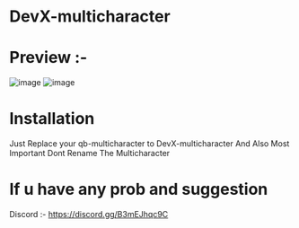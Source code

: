 # DevX-multicharacter

# Preview :-
![image](https://cdn.discordapp.com/attachments/937022391949869086/996375243050451024/Screenshot_20.png)
![image](https://cdn.discordapp.com/attachments/937022391949869086/996375082861604874/Screenshot_6.png)

# Installation

Just Replace your qb-multicharacter to DevX-multicharacter
And Also Most Important Dont Rename The Multicharacter
# If u have any prob and suggestion 
Discord :-
https://discord.gg/B3mEJhqc9C

 
